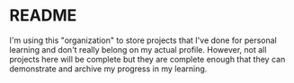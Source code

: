 # README

I'm using this "organization" to store projects that I've done for personal learning and don't really belong on my actual profile. However, not all projects here will be complete but they are complete enough that they can demonstrate and archive my progress in my learning. 
